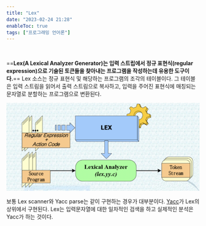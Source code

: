 ```yaml
---
title: "Lex"
date: "2023-02-24 21:28"
enableToc: true
tags: ["프로그래밍 언어론"]
---
```


<br>

==**Lex(A Lexical Analyzer Generator)는 입력 스트립에서 정규 표현식(regular expression)으로 기술된 토큰들을 찾아내는 프로그램을 작성하는데 유용한 도구이다.**== Lex 소스는 정규 표현식 및 해당하는 프로그램의 조각의 테이블이다. 그 테이블은 입력 스트림을 읽어서 출력 스트림으로 복사하고, 입력을 주어진 표현식에 매칭되는 문자열로 분할하는 프로그램으로 변환된다.

![](brain/image/Lex-1.png)

보통 Lex scanner와 Yacc parse는 같이 구현하는 경우가 대부분이다. [Yacc](brain/CS/LT/Yacc)가 Lex의 상위에서 구현된다. Lex는 입력문자열에 대한 일차적인 검색을 하고 실제적인 분석은 Yacc가 하는 것이다. 